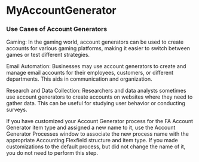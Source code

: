 # MyAccountGenerator

### Use Cases of Account Generators

Gaming: In the gaming world, account generators can be used to create accounts for various gaming platforms, making it easier to switch between games or test different strategies.

Email Automation: Businesses may use account generators to create and manage email accounts for their employees, customers, or different departments. This aids in communication and organization.

Research and Data Collection: Researchers and data analysts sometimes use account generators to create accounts on websites where they need to gather data. This can be useful for studying user behavior or conducting surveys.

If you have customized your Account Generator process for the FA Account Generator item type and assigned a new name to it, use the Account Generator Processes window to associate the new process name with the appropriate Accounting Flexfield structure and item type.
If you made customizations to the default process, but did not change the name of it, you do not need to perform this step.
